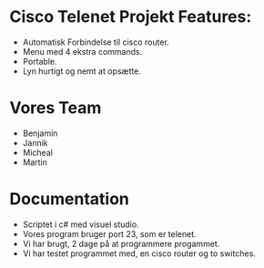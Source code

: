 # Cisco Telenet Projekt Features:

  - Automatisk Forbindelse til cisco router.
  - Menu med 4 ekstra commands.
  - Portable.
  - Lyn hurtigt og nemt at opsætte.
  
# Vores Team

 - Benjamin
 - Jannik
 - Micheal
 - Martin

# Documentation

- Scriptet i c# med visuel studio.
- Vores program bruger port 23, som er telenet.
- Vi har brugt, 2 dage på at programmere progammet.
- Vi har testet programmet med, en cisco router og to switches.

